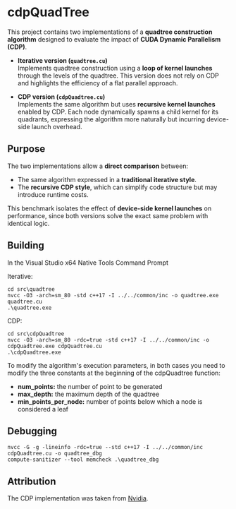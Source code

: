 # cdpQuadTree

This project contains two implementations of a **quadtree construction algorithm** designed to evaluate the impact of **CUDA Dynamic Parallelism (CDP)**.

- **Iterative version (`quadtree.cu`)**  
  Implements quadtree construction using a **loop of kernel launches** through the levels of the quadtree.
  This version does not rely on CDP and highlights the efficiency of a flat parallel approach.

- **CDP version (`cdpQuadtree.cu`)**  
  Implements the same algorithm but uses **recursive kernel launches** enabled by CDP.
  Each node dynamically spawns a child kernel for its quadrants, expressing the algorithm more naturally but incurring device-side launch overhead.

## Purpose
The two implementations allow a **direct comparison** between:
- The same algorithm expressed in a **traditional iterative style**.
- The **recursive CDP style**, which can simplify code structure but may introduce runtime costs.

This benchmark isolates the effect of **device-side kernel launches** on performance, since both versions solve the exact same problem with identical logic.
  
## Building
In the Visual Studio x64 Native Tools Command Prompt

Iterative:
```shell
cd src\quadtree
nvcc -O3 -arch=sm_80 -std c++17 -I ../../common/inc -o quadtree.exe quadtree.cu
.\quadtree.exe
```

CDP:
```shell
cd src\cdpQuadtree
nvcc -O3 -arch=sm_80 -rdc=true -std c++17 -I ../../common/inc -o cdpQuadtree.exe cdpQuadtree.cu
.\cdpQuadtree.exe
```

To modify the algorithm's execution parameters, in both cases you need to modify the three constants at the beginning of the cdpQuadtree function:
- **num_points:** the number of point to be generated
- **max_depth:** the maximum depth of the quadtree
- **min_points_per_node:** number of points below which a node is considered a leaf

## Debugging
```shell
nvcc -G -g -lineinfo -rdc=true --std c++17 -I ../../common/inc cdpQuadtree.cu -o quadtree_dbg
compute-sanitizer --tool memcheck .\quadtree_dbg
```

## Attribution

The CDP implementation was taken from [Nvidia](https://developer.download.nvidia.com/compute/DevZone/C/html_x64/samples.html).